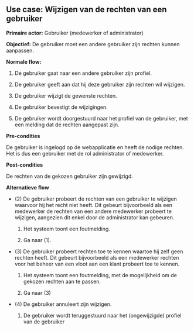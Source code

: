 Use case: Wijzigen van de rechten van een gebruiker
---------------------------------------------------

**Primaire actor:** Gebruiker (medewerker of administrator)

**Objectief:** De gebruiker moet een andere gebruiker zijn rechten kunnen
aanpassen.

**Normale flow:**

1.  De gebruiker gaat naar een andere gebruiker zijn profiel.

2.  De gebruiker geeft aan dat hij deze gebruiker zijn rechten wil wijzigen.

3.  De gebruiker wijzigt de gewenste rechten.

4.  De gebruiker bevestigt de wijzigingen.

5.  De gebruiker wordt doorgestuurd naar het profiel van de gebruiker, met een
    melding dat de rechten aangepast zijn.

**Pre-condities**

De gebruiker is ingelogd op de webapplicatie en heeft de nodige rechten. Het is
dus een gebruiker met de rol administrator of medewerker.

**Post-condities**

De rechten van de gekozen gebruiker zijn gewijzigd.

**Alternatieve flow**

-   (2) De gebruiker probeert de rechten van een gebruiker te wijzigen waarvoor
    hij het recht niet heeft. Dit gebeurt bijvoorbeeld als een medewerker de
    rechten van een andere medewerker probeert te wijzigen, aangezien dit enkel
    door de administrator kan gebeuren.

    1.  Het systeem toont een foutmelding.

    2.  Ga naar (1).

-   (3) De gebruiker probeert rechten toe te kennen waartoe hij zelf geen rechten
    heeft. Dit gebeurt bijvoorbeeld als een medewerker rechten voor het beheer
    van een vloot aan een klant probeert toe te kennen.

    1.  Het systeem toont een foutmelding, met de mogelijkheid om de gekozen
        rechten aan te passen.

    2.  Ga naar (3)

-   (4) De gebruiker annuleert zijn wijzigen.

    1.  De gebruiker wordt teruggestuurd naar het (ongewijzigde) profiel van de
        gebruiker
